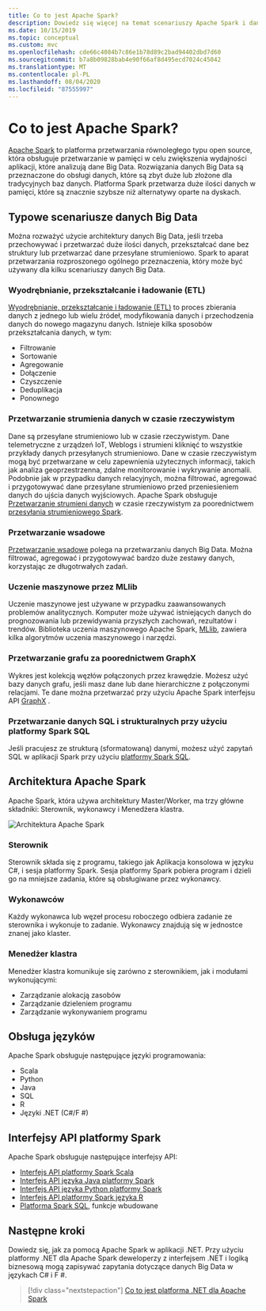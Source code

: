 ```yaml
---
title: Co to jest Apache Spark?
description: Dowiedz się więcej na temat scenariuszy Apache Spark i danych Big Data.
ms.date: 10/15/2019
ms.topic: conceptual
ms.custom: mvc
ms.openlocfilehash: cde66c4084b7c86e1b78d89c2bad94402dbd7d60
ms.sourcegitcommit: b7a8b09828bab4e90f66af8d495ecd7024c45042
ms.translationtype: MT
ms.contentlocale: pl-PL
ms.lasthandoff: 08/04/2020
ms.locfileid: "87555997"
---
```

# <a name="what-is-apache-spark"></a>Co to jest Apache Spark?

[Apache Spark](https://spark.apache.org/) to platforma przetwarzania równoległego typu open source, która obsługuje przetwarzanie w pamięci w celu zwiększenia wydajności aplikacji, które analizują dane Big Data. Rozwiązania danych Big Data są przeznaczone do obsługi danych, które są zbyt duże lub złożone dla tradycyjnych baz danych. Platforma Spark przetwarza duże ilości danych w pamięci, które są znacznie szybsze niż alternatywy oparte na dyskach.

## <a name="common-big-data-scenarios"></a>Typowe scenariusze danych Big Data

Można rozważyć użycie architektury danych Big Data, jeśli trzeba przechowywać i przetwarzać duże ilości danych, przekształcać dane bez struktury lub przetwarzać dane przesyłane strumieniowo. Spark to aparat przetwarzania rozproszonego ogólnego przeznaczenia, który może być używany dla kilku scenariuszy danych Big Data.

### <a name="extract-transform-and-load-etl"></a>Wyodrębnianie, przekształcanie i ładowanie (ETL)

[Wyodrębnianie, przekształcanie i ładowanie (ETL)](/azure/architecture/data-guide/relational-data/etl) to proces zbierania danych z jednego lub wielu źródeł, modyfikowania danych i przechodzenia danych do nowego magazynu danych. Istnieje kilka sposobów przekształcania danych, w tym:

* Filtrowanie
* Sortowanie
* Agregowanie
* Dołączenie
* Czyszczenie
* Deduplikacja
* Ponownego

### <a name="real-time-data-stream-processing"></a>Przetwarzanie strumienia danych w czasie rzeczywistym

Dane są przesyłane strumieniowo lub w czasie rzeczywistym. Dane telemetryczne z urządzeń IoT, Weblogs i strumieni kliknięć to wszystkie przykłady danych przesyłanych strumieniowo. Dane w czasie rzeczywistym mogą być przetwarzane w celu zapewnienia użytecznych informacji, takich jak analiza geoprzestrzenna, zdalne monitorowanie i wykrywanie anomalii. Podobnie jak w przypadku danych relacyjnych, można filtrować, agregować i przygotowywać dane przesyłane strumieniowo przed przeniesieniem danych do ujścia danych wyjściowych. Apache Spark obsługuje [Przetwarzanie strumieni danych](/azure/architecture/data-guide/big-data/real-time-processing) w czasie rzeczywistym za poorednictwem [przesyłania strumieniowego Spark](https://spark.apache.org/streaming/).

### <a name="batch-processing"></a>Przetwarzanie wsadowe

[Przetwarzanie wsadowe](/azure/architecture/data-guide/big-data/batch-processing) polega na przetwarzaniu danych Big Data. Można filtrować, agregować i przygotowywać bardzo duże zestawy danych, korzystając ze długotrwałych zadań.

### <a name="machine-learning-through-mllib"></a>Uczenie maszynowe przez MLlib

Uczenie maszynowe jest używane w przypadku zaawansowanych problemów analitycznych. Komputer może używać istniejących danych do prognozowania lub przewidywania przyszłych zachowań, rezultatów i trendów. Biblioteka uczenia maszynowego Apache Spark, [MLlib](https://spark.apache.org/mllib/), zawiera kilka algorytmów uczenia maszynowego i narzędzi.

### <a name="graph-processing-through-graphx"></a>Przetwarzanie grafu za poorednictwem GraphX

Wykres jest kolekcją węzłów połączonych przez krawędzie. Możesz użyć bazy danych grafu, jeśli masz dane lub dane hierarchiczne z połączonymi relacjami. Te dane można przetwarzać przy użyciu Apache Spark interfejsu API [GraphX](https://spark.apache.org/graphx/) .

### <a name="sql-and-structured-data-processing-with-spark-sql"></a>Przetwarzanie danych SQL i strukturalnych przy użyciu platformy Spark SQL

Jeśli pracujesz ze strukturą (sformatowaną) danymi, możesz użyć zapytań SQL w aplikacji Spark przy użyciu [platformy Spark SQL](https://spark.apache.org/sql/).

## <a name="apache-spark-architecture"></a>Architektura Apache Spark

Apache Spark, która używa architektury Master/Worker, ma trzy główne składniki: Sterownik, wykonawcy i Menedżera klastra.

![Architektura Apache Spark](media/spark-architecture.png)

### <a name="driver"></a>Sterownik

Sterownik składa się z programu, takiego jak Aplikacja konsolowa w języku C#, i sesja platformy Spark. Sesja platformy Spark pobiera program i dzieli go na mniejsze zadania, które są obsługiwane przez wykonawcy.

### <a name="executors"></a>Wykonawców

Każdy wykonawca lub węzeł procesu roboczego odbiera zadanie ze sterownika i wykonuje to zadanie. Wykonawcy znajdują się w jednostce znanej jako klaster.

### <a name="cluster-manager"></a>Menedżer klastra

Menedżer klastra komunikuje się zarówno z sterownikiem, jak i modułami wykonującymi:

* Zarządzanie alokacją zasobów
* Zarządzanie dzieleniem programu
* Zarządzanie wykonywaniem programu

## <a name="language-support"></a>Obsługa języków

Apache Spark obsługuje następujące języki programowania:

* Scala
* Python
* Java
* SQL
* R
* Języki .NET (C#/F #)

## <a name="spark-apis"></a>Interfejsy API platformy Spark

Apache Spark obsługuje następujące interfejsy API:

* [Interfejs API platformy Spark Scala](https://spark.apache.org/docs/2.2.0/api/scala/index.html)
* [Interfejs API języka Java platformy Spark](https://spark.apache.org/docs/2.2.0/api/java/index.html)
* [Interfejs API języka Python platformy Spark](https://spark.apache.org/docs/2.2.0/api/python/index.html)
* [Interfejs API platformy Spark języka R](https://spark.apache.org/docs/2.2.0/api/R/index.html)
* [Platforma Spark SQL](https://spark.apache.org/docs/latest/api/sql/index.html), funkcje wbudowane

## <a name="next-steps"></a>Następne kroki

Dowiedz się, jak za pomocą Apache Spark w aplikacji .NET. Przy użyciu platformy .NET dla Apache Spark deweloperzy z interfejsem .NET i logiką biznesową mogą zapisywać zapytania dotyczące danych Big Data w językach C# i F #.
> [!div class="nextstepaction"]
> [Co to jest platforma .NET dla Apache Spark](what-is-apache-spark-dotnet.md)
